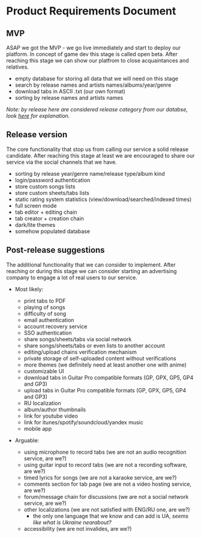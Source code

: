 # Product Requirements Document

## MVP

ASAP we got the MVP - we go live immediately and start to deploy our platform. In concept of game
dev this stage is called open beta. After reaching this stage we can show our platfrom to close
acquaintances and relatives.

- empty database for storing all data that we will need on this stage
- search by release names and artists names/albums/year/genre
- download tabs in ASCII .txt (our own format)
- sorting by release names and artists names

*Note: by release here are considered release category from our databse, look
[here](db-schema-explanatory.md) for explanation.*

## Release version

The core functionality that stop us from calling our service a solid release candidate. After
reaching this stage at least we are encouraged to share our service via the social channels that we
have.

- sorting by release year/genre name/release type/album kind
- login/password authentication
- store custom songs lists
- store custom sheets/tabs lists
- static rating system statistics (view/download/searched/indexed times)
- full screen mode
- tab editor + editing chain
- tab creator + creation chain
- dark/lite themes
- somehow populated database

## Post-release suggestions

The additional functionality that we can consider to implement. After reaching or during this stage
we can consider starting an advertising company to engage a lot of real users to our service.

- Most likely:
  - print tabs to PDF
  - playing of songs
  - difficulty of song
  - email authentication
  - account recovery service
  - SSO authentication
  - share songs/sheets/tabs via social network
  - share songs/sheets/tabs or even lists to another account
  - editing/upload chains verification mechanism
  - private storage of self-uploaded content without verifications
  - more themes (we definitely need at least another one with anime)
  - customizable UI
  - download tabs in Guitar Pro compatible formats (GP, GPX, GP5, GP4 and GP3)
  - upload tabs in Guitar Pro compatible formats (GP, GPX, GP5, GP4 and GP3)
  - RU localization
  - album/author thumbnails
  - link for youtube video
  - link for itunes/spotify/soundcloud/yandex music
  - mobile app

- Arguable:
  - using microphone to record tabs (we are not an audio recognition service, are we?)
  - using guitar input to record tabs (we are not a recording software, are we?)
  - timed lyrics for songs (we are not a karaoke service, are we?)
  - comments section for tab page (we are not a video hosting service, are we?)
  - forum/message chain for discussions (we are not a social network service, are we?)
  - other localizations (we are not satisfied with ENG/RU one, are we?)
    - the only one language that we know and can add is UA, *seems like what is Ukraine nearabout?*
  - accessibility (we are not invalides, are we?)
